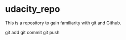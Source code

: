 # udacity_repo
This is a repository to gain familiarity with git and Github.

git add
git commit
git push
